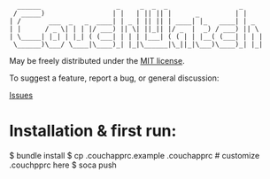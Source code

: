       ______                   _     _  _  _                  _
     / _____)                 | |   | || || |      _         | |
    | /       ___  _   _  ____| | _ | || || | ____| |_   ____| | _
    | |      / _ \| | | |/ ___) || \| ||_|| |/ _  |  _) / ___) || \
    | \_____| |_| | |_| ( (___| | | | |___| ( ( | | |__( (___| | | |
     \______)\___/ \____|\____)_| |_|\______|\_||_|\___)\____)_| |_|
 
May be freely distributed under the [MIT license](https://github.com/andrzejsliwa/couch-watch/raw/master/LICENSE).

To suggest a feature, report a bug, or general discussion:

  [Issues](http://github.com/andrzejsliwa/couch-watch/issues/)
  

Installation & first run:
=========================
 
  $ bundle install
  $ cp .couchapprc.example .couchapprc  # customize .couchpprc here
  $ soca push
  